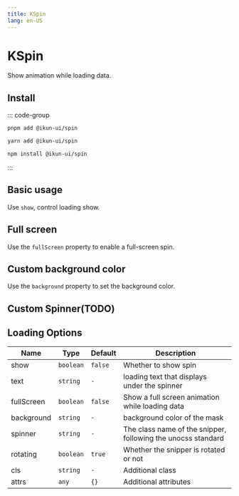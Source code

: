 ```yaml
---
title: KSpin
lang: en-US
---
```


# KSpin

Show animation while loading data.

## Install

::: code-group

```bash [pnpm]
pnpm add @ikun-ui/spin
```

```bash [yarn]
yarn add @ikun-ui/spin
```

```bash [npm]
npm install @ikun-ui/spin
```

:::

## Basic usage

Use `show`, control loading show.

<demo src="../../../../example/spin/basic.svelte"  github='Spin'></demo>

## Full screen

Use the `fullScreen` property to enable a full-screen spin.

<demo src="../../../../example/spin/full.svelte"  github='Spin'></demo>

## Custom background color

Use the `background` property to set the background color.

<demo src="../../../../example/spin/bg-color.svelte"  github='Spin'></demo>

## Custom Spinner(TODO)


## Loading Options

| Name       | Type      | Default | Description                                                  |
| ---------- | --------- | ------- | ------------------------------------------------------------ |
| show       | `boolean` | `false` | Whether to show spin                                         |
| text       | `string`  | `-`     | loading text that displays under the spinner                 |
| fullScreen | `boolean` | `false` | Show a full screen animation while loading data              |
| background | `string`  | `-`     | background color of the mask                                 |
| spinner    | `string`  | `-`     | The class name of the snipper, following the unocss standard |
| rotating   | `boolean` | `true`  | Whether the snipper is rotated or not                        |
| cls    | `string`  | `-`     | Additional class                                          |
| attrs  | `any`     | `{}`    | Additional attributes                                     |
